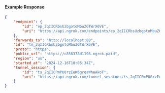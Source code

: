 <!-- Code generated for API Clients. DO NOT EDIT. -->

#### Example Response

```json
{
	"endpoint": {
		"id": "ep_2qIICRbsUzbgotoMbuZGTWrX6VE",
		"uri": "https://api.ngrok.com/endpoints/ep_2qIICRbsUzbgotoMbuZGTWrX6VE"
	},
	"forwards_to": "http://localhost:80",
	"id": "tn_2qIICRbsUzbgotoMbuZGTWrX6VE",
	"proto": "https",
	"public_url": "https://c856378d1198.ngrok.paid",
	"region": "us",
	"started_at": "2024-12-16T10:05:34Z",
	"tunnel_session": {
		"id": "ts_2qIICPmPU0rzEuK6grqaWhaAkoT",
		"uri": "https://api.ngrok.com/tunnel_sessions/ts_2qIICPmPU0rzEuK6grqaWhaAkoT"
	}
}
```
